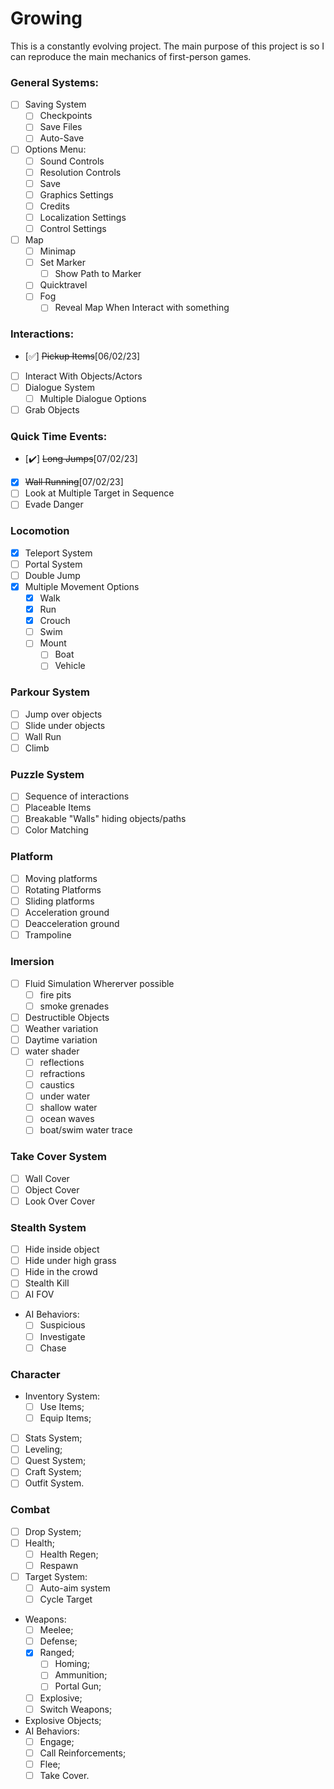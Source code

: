 # Growing
This is a constantly evolving project. The main purpose of this project is so I can reproduce the main mechanics of first-person games.

### General Systems:
- [ ] Saving System
    - [ ] Checkpoints
    - [ ] Save Files
    - [ ] Auto-Save
- [ ] Options Menu:
    - [ ] Sound Controls
    - [ ] Resolution Controls
    - [ ] Save
    - [ ] Graphics Settings
    - [ ] Credits
    - [ ] Localization Settings
    - [ ] Control Settings
- [ ] Map
    - [ ] Minimap
    - [ ] Set Marker
        - [ ] Show Path to Marker
    - [ ] Quicktravel
    - [ ] Fog
        - [ ] Reveal Map When Interact with something
        
### Interactions:
- [:white_check_mark:] ~~Pickup Items~~[06/02/23]
- [ ] Interact With Objects/Actors
- [ ] Dialogue System
    - [ ] Multiple Dialogue Options 
- [ ] Grab Objects

### Quick Time Events:
- [:heavy_check_mark:] ~~Long Jumps~~[07/02/23]
- [x] ~~Wall Running~~[07/02/23]
- [ ] Look at Multiple Target in Sequence
- [ ] Evade Danger
    
### Locomotion
- [x] Teleport System
- [ ] Portal System 
- [ ] Double Jump
- [x] Multiple Movement Options
    - [x] Walk
    - [x] Run
    - [x] Crouch
    - [ ] Swim
    - [ ] Mount
        - [ ] Boat
        - [ ] Vehicle

### Parkour System
- [ ] Jump over objects
- [ ] Slide under objects
- [ ] Wall Run
- [ ] Climb 

### Puzzle System
- [ ] Sequence of interactions
- [ ] Placeable Items
- [ ] Breakable "Walls" hiding objects/paths
- [ ] Color Matching

### Platform
- [ ] Moving platforms
- [ ] Rotating Platforms
- [ ] Sliding platforms
- [ ] Acceleration ground
- [ ] Deacceleration ground
- [ ] Trampoline

### Imersion
- [ ] Fluid Simulation Whererver possible
    - [ ] fire pits
    - [ ] smoke grenades
- [ ] Destructible Objects
- [ ] Weather variation
- [ ] Daytime variation
- [ ] water shader
    - [ ] reflections
    - [ ] refractions
    - [ ] caustics
    - [ ] under water
    - [ ] shallow water
    - [ ] ocean waves
    - [ ] boat/swim water trace

### Take Cover System
- [ ] Wall Cover
- [ ] Object Cover
- [ ] Look Over Cover

### Stealth System
- [ ] Hide inside object
- [ ] Hide under high grass
- [ ] Hide in the crowd
- [ ] Stealth Kill
- [ ] AI FOV
- AI Behaviors:
    - [ ] Suspicious
    - [ ] Investigate
    - [ ] Chase

### Character
- Inventory System:
    - [ ] Use Items;
    - [ ] Equip Items;
- [ ] Stats System;
- [ ] Leveling;
- [ ] Quest System;
- [ ] Craft System;
- [ ] Outfit System.

### Combat
- [ ] Drop System;
- [ ] Health;
    - [ ] Health Regen;
    - [ ] Respawn
- [ ] Target System:
    - [ ] Auto-aim system
    - [ ] Cycle Target
- Weapons:
    - [ ] Meelee;
    - [ ] Defense;
    - [x] Ranged;
        - [ ] Homing;
        - [ ] Ammunition;
        - [ ] Portal Gun;
    - [ ] Explosive;
    - [ ] Switch Weapons;
- Explosive Objects;
- AI Behaviors:
    - [ ] Engage;
    - [ ] Call Reinforcements;
    - [ ] Flee;
    - [ ] Take Cover.
